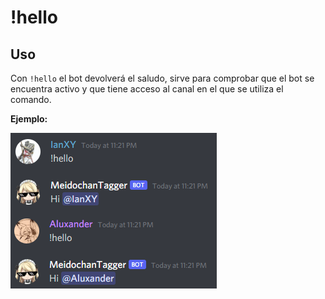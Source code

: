 # !hello

## Uso

Con `!hello` el bot devolverá el saludo, sirve para comprobar que el bot se encuentra activo y que tiene acceso al canal en el que se utiliza el comando.

**Ejemplo:**

  ![](/images/hello.png)